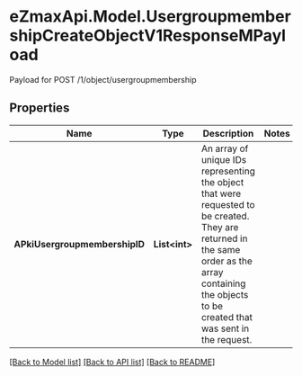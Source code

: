 # eZmaxApi.Model.UsergroupmembershipCreateObjectV1ResponseMPayload
Payload for POST /1/object/usergroupmembership

## Properties

Name | Type | Description | Notes
------------ | ------------- | ------------- | -------------
**APkiUsergroupmembershipID** | **List&lt;int&gt;** | An array of unique IDs representing the object that were requested to be created.  They are returned in the same order as the array containing the objects to be created that was sent in the request. | 

[[Back to Model list]](../README.md#documentation-for-models) [[Back to API list]](../README.md#documentation-for-api-endpoints) [[Back to README]](../README.md)

